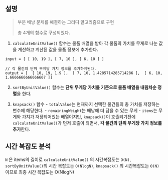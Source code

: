 ## 설명

> 부분 배낭 문제를 해결하는 그리디 알고리즘으로 구현
>
> 총 4개의 함수로 구성되었다.

1. `calculateUnitValue()` 함수는 물품 배열을 받아 각 물품의 가치를 무게로 나눈 값을 계산하고 계산된 값을 물품 정보에 추가한다.

```
input = [ [ 10, 19 ], [ 7, 10 ], [ 6, 10 ] ]

// 각 물건의 단위 무게당 가치 정보를 추가하게된다.
output = [  [ 10, 19, 1.9 ],  [ 7, 10, 1.4285714285714286 ],  [ 6, 10, 1.6666666666666667 ]]
```

2. `sortByUnitValue()` 함수는 **단위 무게당 가치를 기준으로 물품 배열을 내림차순 정렬**을 한다.

3. `knapsack()` 함수 - `totalValue`는 현재까지 선택한 물건들의 총 가치를 저장하는 변수에 해당한다. - `remainingWeight`는 배낭에 더 담을 수 있는 무게 - `items`는 무게와 가치가 저장되어있는 배열이지만, `knapsack()`이 호출되기전에 `calculateUnitValue()`가 먼저 호출이 되면서, **각 물건의 단위 무게당 가치 정보를 추가**한다.

## 시간 복잡도 분석

`N` 은 items의 길이로 `calculateUnitValue()` 의 시간복잡도는 `O(N)`, `sortByUnitValue()`의 시간 복잡도는 `O(NlogN)`, `knapsack()` 의 시간복잡도는 `O(N)` 이므로 최종 시간 복잡도는 O(NlogN)
